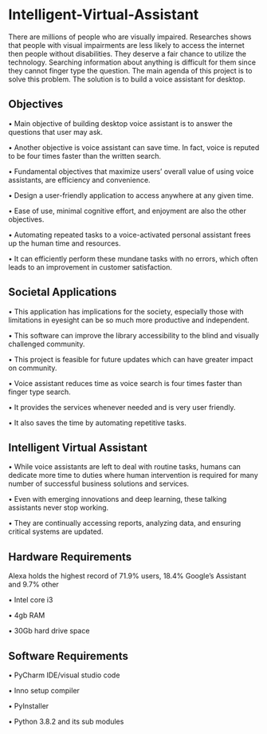 # Intelligent-Virtual-Assistant

There are millions of people who are visually impaired. Researches shows that people with
visual impairments are less likely to access the internet then people without disabilities. They
deserve a fair chance to utilize the technology. Searching information about anything is difficult
for them since they cannot finger type the question. The main agenda of this project is to solve
this problem. The solution is to build a voice assistant for desktop.

## Objectives

• Main objective of building desktop voice assistant is to answer the questions that user may
ask.

• Another objective is voice assistant can save time. In fact, voice is reputed to be four times
faster than the written search.

• Fundamental objectives that maximize users’ overall value of using voice assistants, are
efficiency and convenience.

• Design a user-friendly application to access anywhere at any given time.

• Ease of use, minimal cognitive effort, and enjoyment are also the other objectives.

• Automating repeated tasks to a voice-activated personal assistant frees up the human time
and resources.

• It can efficiently perform these mundane tasks with no errors, which often leads to an
improvement in customer satisfaction.

## Societal Applications

• This application has implications for the society, especially those with limitations in
eyesight can be so much more productive and independent.

• This software can improve the library accessibility to the blind and visually challenged
community.

• This project is feasible for future updates which can have greater impact on community.

• Voice assistant reduces time as voice search is four times faster than finger type search.

• It provides the services whenever needed and is very user friendly.

• It also saves the time by automating repetitive tasks.

## Intelligent Virtual Assistant

• While voice assistants are left to deal with routine tasks, humans can dedicate more time to
duties where human intervention is required for many number of successful business
solutions and services.

• Even with emerging innovations and deep learning, these talking assistants never stop
working.

• They are continually accessing reports, analyzing data, and ensuring critical systems are
updated.

## Hardware Requirements

Alexa holds the highest record of 71.9% users, 18.4% Google’s Assistant and 9.7% other

• Intel core i3

• 4gb RAM

• 30Gb hard drive space

## Software Requirements

• PyCharm IDE/visual studio code

• Inno setup compiler

• PyInstaller

• Python 3.8.2 and its sub modules
